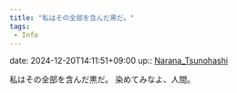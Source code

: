 ```yaml
---
title: "私はその全部を含んだ黒だ。"
tags:
 - Info
---
```


date: 2024-12-20T14:11:51+09:00
up:: [Narana_Tsunohashi](../Bar/Novel/Nacaria/Narana_Tsunohashi.md)

私はその全部を含んだ黒だ。
染めてみなよ、人間。